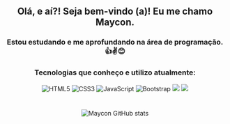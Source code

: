 <div align="center">

## Olá, e aí?! Seja bem-vindo (a)! Eu me chamo Maycon.

### Estou estudando e me aprofundando na área de programação. 👍✌😊

### Tecnologias que conheço e utilizo atualmente:

<div>
  <img src="https://img.shields.io/badge/HTML5-E34F26?style=for-the-badge&logo=html5&logoColor=white" alt="HTML5">
  <img src="https://img.shields.io/badge/CSS3-1572B6?style=for-the-badge&logo=css3&logoColor=white" alt="CSS3">
  <img src="https://img.shields.io/badge/JavaScript-F7DF1E?style=for-the-badge&logo=javascript&logoColor=black" alt="JavaScript">
  <img src="https://img.shields.io/badge/Bootstrap-563D7C?style=for-the-badge&logo=bootstrap&logoColor=white" alt="Bootstrap">
  <img src="https://img.shields.io/badge/Visual_Studio_Code-0078D4?style=for-the-badge&logo=visual%20studio%20code&logoColor=white">
  <img src="https://img.shields.io/badge/GIT-E44C30?style=for-the-badge&logo=git&logoColor=white">
</div>

#

  ![Maycon GitHub stats](https://github-readme-stats.vercel.app/api?username=mayconfp&show_icons=true&theme=gruvbox)  
</div>




